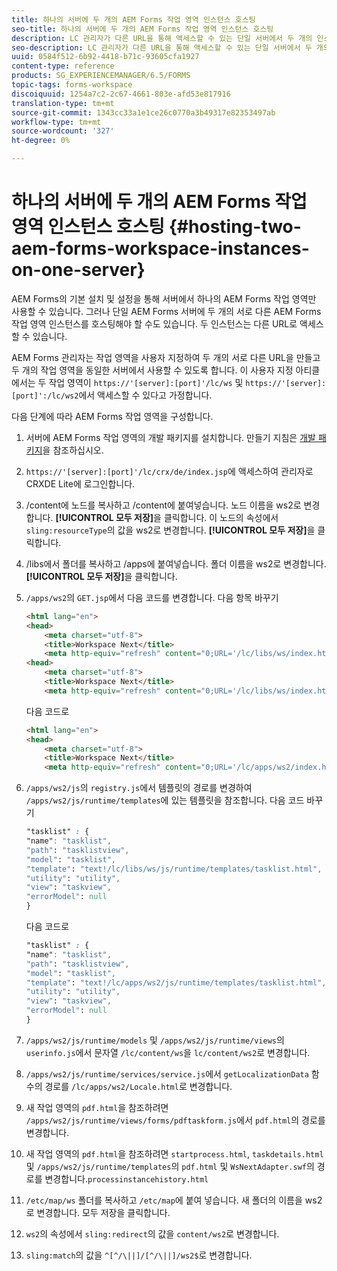 ```yaml
---
title: 하나의 서버에 두 개의 AEM Forms 작업 영역 인스턴스 호스팅
seo-title: 하나의 서버에 두 개의 AEM Forms 작업 영역 인스턴스 호스팅
description: LC 관리자가 다른 URL을 통해 액세스할 수 있는 단일 서버에서 두 개의 인스턴스를 호스팅하도록 HTML WS를 사용자 지정하는 방법
seo-description: LC 관리자가 다른 URL을 통해 액세스할 수 있는 단일 서버에서 두 개의 인스턴스를 호스팅하도록 HTML WS를 사용자 지정하는 방법
uuid: 0584f512-6b92-4418-b71c-93605cfa1927
content-type: reference
products: SG_EXPERIENCEMANAGER/6.5/FORMS
topic-tags: forms-workspace
discoiquuid: 1254a7c2-2c67-4661-803e-afd53e817916
translation-type: tm+mt
source-git-commit: 1343cc33a1e1ce26c0770a3b49317e82353497ab
workflow-type: tm+mt
source-wordcount: '327'
ht-degree: 0%

---
```



# 하나의 서버에 두 개의 AEM Forms 작업 영역 인스턴스 호스팅 {#hosting-two-aem-forms-workspace-instances-on-one-server}

AEM Forms의 기본 설치 및 설정을 통해 서버에서 하나의 AEM Forms 작업 영역만 사용할 수 있습니다. 그러나 단일 AEM Forms 서버에 두 개의 서로 다른 AEM Forms 작업 영역 인스턴스를 호스팅해야 할 수도 있습니다. 두 인스턴스는 다른 URL로 액세스할 수 있습니다.

AEM Forms 관리자는 작업 영역을 사용자 지정하여 두 개의 서로 다른 URL을 만들고 두 개의 작업 영역을 동일한 서버에서 사용할 수 있도록 합니다. 이 사용자 지정 아티클에서는 두 작업 영역이 `https://'[server]:[port]'/lc/ws` 및 `https://'[server]:[port]':/lc/ws2`에서 액세스할 수 있다고 가정합니다.

다음 단계에 따라 AEM Forms 작업 영역을 구성합니다.

1. 서버에 AEM Forms 작업 영역의 개발 패키지를 설치합니다. 만들기 지침은 [개발 패키지](/help/forms/using/introduction-customizing-html-workspace.md#p-crx-package-p)을 참조하십시오.
1. `https://'[server]:[port]'/lc/crx/de/index.jsp`에 액세스하여 관리자로 CRXDE Lite에 로그인합니다.
1. /content에 노드를 복사하고 /content에 붙여넣습니다. 노드 이름을 ws2로 변경합니다. **[!UICONTROL 모두 저장]**&#x200B;을 클릭합니다. 이 노드의 속성에서 `sling:resourceType`의 값을 ws2로 변경합니다. **[!UICONTROL 모두 저장]**&#x200B;을 클릭합니다.

1. /libs에서 폴더를 복사하고 /apps에 붙여넣습니다. 폴더 이름을 ws2로 변경합니다. **[!UICONTROL 모두 저장]**&#x200B;을 클릭합니다.
1. `/apps/ws2`의 `GET.jsp`에서 다음 코드를 변경합니다. 다음 항목 바꾸기

   ```html
   <html lang="en">
   <head>
       <meta charset="utf-8">
       <title>Workspace Next</title>
       <meta http-equiv="refresh" content="0;URL='/lc/libs/ws/index.html'" /><html lang="en">
   <head>
       <meta charset="utf-8">
       <title>Workspace Next</title>
       <meta http-equiv="refresh" content="0;URL='/lc/libs/ws/index.html'" />
   ```

   다음 코드로

   ```html
   <html lang="en">
   <head>
       <meta charset="utf-8">
       <title>Workspace Next</title>
       <meta http-equiv="refresh" content="0;URL='/lc/apps/ws2/index.html'" />
   ```

1. `/apps/ws2/js`의 `registry.js`에서 템플릿의 경로를 변경하여 `/apps/ws2/js/runtime/templates`에 있는 템플릿을 참조합니다. 다음 코드 바꾸기

   ```css
   "tasklist" : {
   "name": "tasklist",
   "path": "tasklistview",
   "model": "tasklist",
   "template": "text!/lc/libs/ws/js/runtime/templates/tasklist.html",
   "utility": "utility",
   "view": "taskview",
   "errorModel": null
   }
   ```

   다음 코드로

   ```css
   "tasklist" : {
   "name": "tasklist",
   "path": "tasklistview",
   "model": "tasklist",
   "template": "text!/lc/apps/ws2/js/runtime/templates/tasklist.html",
   "utility": "utility",
   "view": "taskview",
   "errorModel": null
   }
   ```

1. `/apps/ws2/js/runtime/models` 및 `/apps/ws2/js/runtime/views`의 `userinfo.js`에서 문자열 `/lc/content/ws`을 `lc/content/ws2`로 변경합니다.

1. `/apps/ws2/js/runtime/services/service.js`에서 `getLocalizationData` 함수의 경로를 `/lc/apps/ws2/Locale.html`로 변경합니다.

1. 새 작업 영역의 `pdf.html`을 참조하려면 `/apps/ws2/js/runtime/views/forms/pdftaskform.js`에서 `pdf.html`의 경로를 변경합니다.

1. 새 작업 영역의 `pdf.html`을 참조하려면 `startprocess.html`, `taskdetails.html` 및 `/apps/ws2/js/runtime/templates`의 `pdf.html` 및 `WsNextAdapter.swf`의 경로를 변경합니다.`processinstancehistory.html`

1. `/etc/map/ws` 폴더를 복사하고 `/etc/map`에 붙여 넣습니다. 새 폴더의 이름을 ws2로 변경합니다. 모두 저장을 클릭합니다.

1. `ws2`의 속성에서 `sling:redirect`의 값을 `content/ws2`로 변경합니다.

1. `sling:match`의 값을 `^[^/\||]/[^/\||]/ws2$`로 변경합니다.
